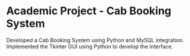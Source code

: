 # Academic Project - Cab Booking System
Developed a Cab Booking System using Python and MySQL integration. 
Implemented the Tkinter GUI using Python to develop the interface. 
